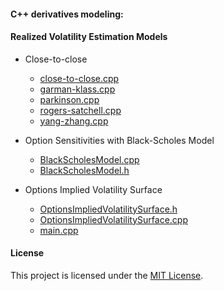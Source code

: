 #### C++ derivatives modeling:

#### Realized Volatility Estimation Models
- Close-to-close
     - [close-to-close.cpp](https://github.com/manuelmusngi/derivatives-modeling/blob/main/realized-volatility-models/close-to-close.cpp) 
     - [garman-klass.cpp](https://github.com/manuelmusngi/derivatives-modeling/blob/main/realized-volatility-models/garman-klass.cpp)
     - [parkinson.cpp](https://github.com/manuelmusngi/derivatives-modeling/blob/main/realized-volatility-models/parkinson.cpp)
     - [rogers-satchell.cpp](https://github.com/manuelmusngi/derivatives-modeling/blob/main/realized-volatility-models/rogers-satchell.cpp)
     - [yang-zhang.cpp](https://github.com/manuelmusngi/derivatives-modeling/blob/main/realized-volatility-models/yang-zhang.cpp)

- Option Sensitivities with Black-Scholes Model 
     - [BlackScholesModel.cpp](https://github.com/manuelmusngi/derivatives-modeling/blob/main/option-sensitivities/BlackScholesModel.cpp)
     - [BlackScholesModel.h](https://github.com/manuelmusngi/derivatives-modeling/blob/main/option-sensitivities/BlackScholesModel.h)
     
- Options Implied Volatility Surface 
     - [OptionsImpliedVolatilitySurface.h](https://github.com/manuelmusngi/derivatives-modeling/blob/main/IVSurface/OptionsImpliedVolatilitySurface.hpp)
     - [OptionsImpliedVolatilitySurface.cpp](https://github.com/manuelmusngi/derivatives-modeling/blob/main/IVSurface/OptionsImpliedVolatilitySurface.cpp)
     - [main.cpp](https://github.com/manuelmusngi/derivatives-modeling/blob/main/IVSurface/main.cpp)
       
#### License
This project is licensed under the [MIT License](https://github.com/manuelmusngi/regime_switching_models/edit/main/LICENSE).
